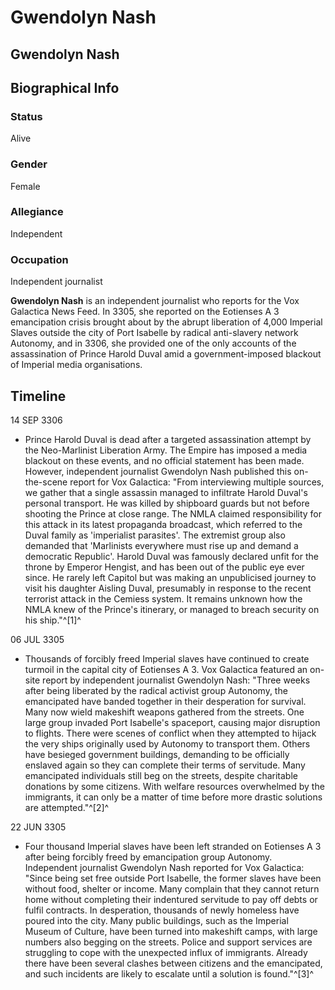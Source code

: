 # Gwendolyn Nash
## Gwendolyn Nash

		

## Biographical Info

### Status

Alive

### Gender

Female

### Allegiance

Independent

### Occupation

Independent journalist

**Gwendolyn Nash** is an independent journalist who reports for the Vox Galactica News Feed. In 3305, she reported on the Eotienses A 3 emancipation crisis brought about by the abrupt liberation of 4,000 Imperial Slaves outside the city of Port Isabelle by radical anti-slavery network Autonomy, and in 3306, she provided one of the only accounts of the assassination of Prince Harold Duval amid a government-imposed blackout of Imperial media organisations.

## Timeline

14 SEP 3306

- Prince Harold Duval is dead after a targeted assassination attempt by the Neo-Marlinist Liberation Army. The Empire has imposed a media blackout on these events, and no official statement has been made. However, independent journalist Gwendolyn Nash published this on-the-scene report for Vox Galactica: "From interviewing multiple sources, we gather that a single assassin managed to infiltrate Harold Duval's personal transport. He was killed by shipboard guards but not before shooting the Prince at close range. The NMLA claimed responsibility for this attack in its latest propaganda broadcast, which referred to the Duval family as 'imperialist parasites'. The extremist group also demanded that 'Marlinists everywhere must rise up and demand a democratic Republic'. Harold Duval was famously declared unfit for the throne by Emperor Hengist, and has been out of the public eye ever since. He rarely left Capitol but was making an unpublicised journey to visit his daughter Aisling Duval, presumably in response to the recent terrorist attack in the Cemiess system. It remains unknown how the NMLA knew of the Prince's itinerary, or managed to breach security on his ship."^[1]^

06 JUL 3305

- Thousands of forcibly freed Imperial slaves have continued to create turmoil in the capital city of Eotienses A 3. Vox Galactica featured an on-site report by independent journalist Gwendolyn Nash: "Three weeks after being liberated by the radical activist group Autonomy, the emancipated have banded together in their desperation for survival. Many now wield makeshift weapons gathered from the streets. One large group invaded Port Isabelle's spaceport, causing major disruption to flights. There were scenes of conflict when they attempted to hijack the very ships originally used by Autonomy to transport them. Others have besieged government buildings, demanding to be officially enslaved again so they can complete their terms of servitude. Many emancipated individuals still beg on the streets, despite charitable donations by some citizens. With welfare resources overwhelmed by the immigrants, it can only be a matter of time before more drastic solutions are attempted."^[2]^

22 JUN 3305

- Four thousand Imperial slaves have been left stranded on Eotienses A 3 after being forcibly freed by emancipation group Autonomy. Independent journalist Gwendolyn Nash reported for Vox Galactica: "Since being set free outside Port Isabelle, the former slaves have been without food, shelter or income. Many complain that they cannot return home without completing their indentured servitude to pay off debts or fulfil contracts. In desperation, thousands of newly homeless have poured into the city. Many public buildings, such as the Imperial Museum of Culture, have been turned into makeshift camps, with large numbers also begging on the streets. Police and support services are struggling to cope with the unexpected influx of immigrants. Already there have been several clashes between citizens and the emancipated, and such incidents are likely to escalate until a solution is found."^[3]^